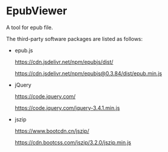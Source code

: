 # EpubViewer

A tool for epub file.

The third-party software packages are listed as follows:

* epub.js

	https://cdn.jsdelivr.net/npm/epubjs/dist/

	https://cdn.jsdelivr.net/npm/epubjs@0.3.84/dist/epub.min.js

* jQuery

	https://code.jquery.com/

	https://code.jquery.com/jquery-3.4.1.min.js

* jszip

	https://www.bootcdn.cn/jszip/

	https://cdn.bootcss.com/jszip/3.2.0/jszip.min.js
